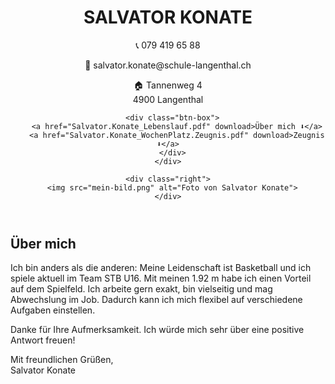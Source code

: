 <!DOCTYPE html>
<html lang="de">
<head>
  <meta charset="UTF-8">
  <meta name="viewport" content="width=device-width, initial-scale=1.0">
  <title>Bewerbung - Salvator Konate</title>
  <link rel="stylesheet" href="styles.css">
</head>
<body>
  <header class="hero">
    <div class="left">
      <h1>SALVATOR KONATE</h1>
      <p>📞 079 419 65 88</p>
      <p>📧 salvator.konate@schule-langenthal.ch</p>
      <p>🏠 Tannenweg 4<br>4900 Langenthal</p>

      <div class="btn-box">
        <a href="Salvator.Konate_Lebenslauf.pdf" download>Über mich ⬇️</a>
        <a href="Salvator.Konate_WochenPlatz.Zeugnis.pdf" download>Zeugnis ⬇️</a>
      </div>
    </div>

    <div class="right">
      <img src="mein-bild.png" alt="Foto von Salvator Konate">
    </div>
  </header>

  <main>
    <section class="about">
      <h2>Über mich</h2>
      <p>Ich bin anders als die anderen: Meine Leidenschaft ist Basketball und ich spiele aktuell im Team STB U16. Mit meinen 1.92 m habe ich einen Vorteil auf dem Spielfeld. Ich arbeite gern exakt, bin vielseitig und mag Abwechslung im Job. Dadurch kann ich mich flexibel auf verschiedene Aufgaben einstellen.</p>
      <p>Danke für Ihre Aufmerksamkeit. Ich würde mich sehr über eine positive Antwort freuen!</p>
      <p>Mit freundlichen Grüßen,<br>Salvator Konate</p>
    </section>
  </main>
</body>
</html>
